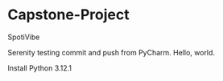# Capstone-Project
SpotiVibe

Serenity testing commit and push from PyCharm. Hello, world.

Install Python 3.12.1